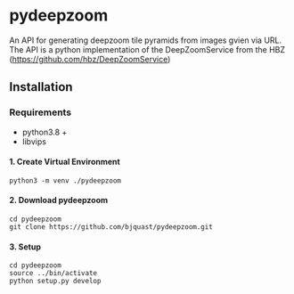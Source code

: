 # pydeepzoom

An API for generating deepzoom tile pyramids from images gvien via URL. The API is a python implementation of the DeepZoomService from the HBZ (https://github.com/hbz/DeepZoomService)

## Installation

### Requirements

  - python3.8 +
  - libvips

#### 1. Create Virtual Environment

    python3 -m venv ./pydeepzoom

#### 2. Download pydeepzoom

    cd pydeepzoom
    git clone https://github.com/bjquast/pydeepzoom.git

#### 3. Setup

    cd pydeepzoom
    source ../bin/activate
    python setup.py develop
  


